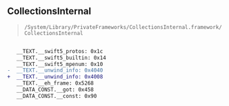 ## CollectionsInternal

> `/System/Library/PrivateFrameworks/CollectionsInternal.framework/CollectionsInternal`

```diff

   __TEXT.__swift5_protos: 0x1c
   __TEXT.__swift5_builtin: 0x14
   __TEXT.__swift5_mpenum: 0x10
-  __TEXT.__unwind_info: 0x4040
+  __TEXT.__unwind_info: 0x4008
   __TEXT.__eh_frame: 0x5268
   __DATA_CONST.__got: 0x458
   __DATA_CONST.__const: 0x90

```
